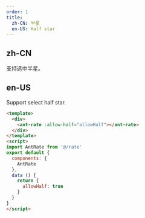 ```yaml
---
order: 1
title:
  zh-CN: 半星
  en-US: Half star
---
```


## zh-CN

支持选中半星。

## en-US

Support select half star.

```` html
<template>
  <div>
    <ant-rate :allow-half="allowHalf"></ant-rate>
  </div>
</template>
<script>
import AntRate from '@/rate'
export default {
  components: {
    AntRate
  },
  data () {
    return {
      allowHalf: true
    }
  }
}
</script>
````

